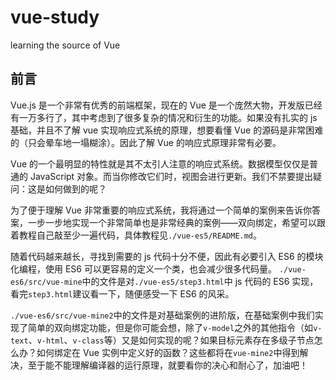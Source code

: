 # vue-study
learning the source of Vue 
## 前言

Vue.js 是一个非常有优秀的前端框架，现在的 Vue 是一个庞然大物，开发版已经有一万多行了，其中考虑到了很多复杂的情况和衍生的功能。如果没有扎实的 js 基础，并且不了解 vue 实现响应式系统的原理，想要看懂 Vue 的源码是非常困难的（只会晕车地一塌糊涂）。因此了解 Vue 的响应式原理非常有必要。

Vue 的一个最明显的特性就是其不太引人注意的响应式系统。数据模型仅仅是普通的 JavaScript 对象。而当你修改它们时，视图会进行更新。我们不禁要提出疑问：这是如何做到的呢？

为了便于理解 Vue 非常重要的响应式系统，我将通过一个简单的案例来告诉你答案，一步一步地实现一个非常简单也是非常经典的案例——双向绑定，希望可以跟着教程自己敲至少一遍代码，具体教程见`./vue-es5/README.md`。

随着代码越来越长，寻找到需要的 js 代码十分不便，因此有必要引入 ES6 的模块化编程，使用 ES6 可以更容易的定义一个类，也会减少很多代码量。 
`./vue-es6/src/vue-mine`中的文件是对`./vue-es5/step3.html`中 js 代码的 ES6 实现，看完`step3.html`建议看一下，随便感受一下 ES6 的风采。

`./vue-es6/src/vue-mine2`中的文件是对基础案例的进阶版，在基础案例中我们实现了简单的双向绑定功能，但是你可能会想，除了`v-model`之外的其他指令（如`v-text`、`v-html`、`v-class`等）又是如何实现的呢？如果目标元素存在多级子节点怎么办？如何绑定在 Vue 实例中定义好的函数？这些都将在`vue-mine2`中得到解决，至于能不能理解编译器的运行原理，就要看你的决心和耐心了，加油吧！
